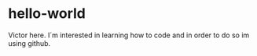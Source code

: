 # hello-world
Victor here. I´m interested in learning how to code and in order to do so im using github.
